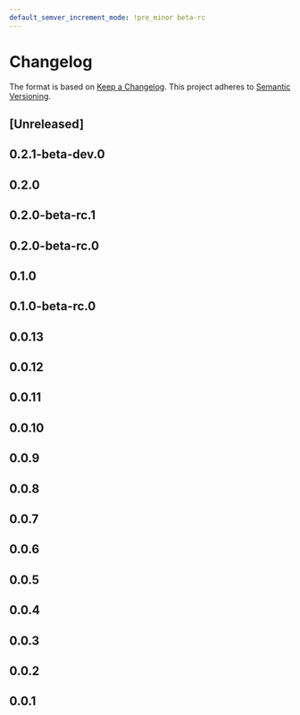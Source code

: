 ```yaml
---
default_semver_increment_mode: !pre_minor beta-rc
---
```

# Changelog

The format is based on [Keep a Changelog](https://keepachangelog.com/en/1.0.0/). This project adheres to [Semantic Versioning](https://semver.org/spec/v2.0.0.html).

## \[Unreleased\]

## 0.2.1-beta-dev.0

## 0.2.0

## 0.2.0-beta-rc.1

## 0.2.0-beta-rc.0

## 0.1.0

## 0.1.0-beta-rc.0

## 0.0.13

## 0.0.12

## 0.0.11

## 0.0.10

## 0.0.9

## 0.0.8

## 0.0.7

## 0.0.6

## 0.0.5

## 0.0.4

## 0.0.3

## 0.0.2

## 0.0.1
